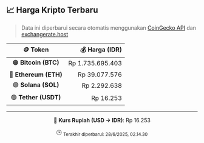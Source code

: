

<!-- HARGA_KRIPTO -->
## 📈 Harga Kripto Terbaru

> Data ini diperbarui secara otomatis menggunakan [CoinGecko API](https://www.coingecko.com/) dan [exchangerate.host](https://exchangerate.host/)

<div align="center">

| 🪙 Token | 💰 Harga (IDR) |
|:------:|---------------:|
| 🟠 **Bitcoin (BTC)**   | Rp 1.735.695.403 |
| 🔵 **Ethereum (ETH)**  | Rp 39.077.576 |
| 🟣 **Solana (SOL)**    | Rp 2.292.638 |
| 🟢 **Tether (USDT)**   | Rp 16.253 |

---

💱 **Kurs Rupiah (USD → IDR)**: Rp 16.253

🕒 <sub>Terakhir diperbarui: 28/6/2025, 02.14.30</sub>

</div>
<!-- /HARGA_KRIPTO -->